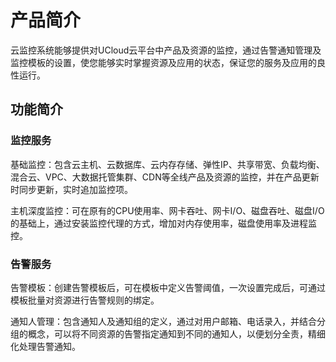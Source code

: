

# 产品简介

云监控系统能够提供对UCloud云平台中产品及资源的监控，通过告警通知管理及监控模板的设置，使您能够实时掌握资源及应用的状态，保证您的服务及应用的良性运行。

## 功能简介

### 监控服务

基础监控：包含云主机、云数据库、云内存存储、弹性IP、共享带宽、负载均衡、混合云、VPC、大数据托管集群、CDN等全线产品及资源的监控，并在产品更新时同步更新，实时追加监控项。

主机深度监控：可在原有的CPU使用率、网卡吞吐、网卡I/O、磁盘吞吐、磁盘I/O的基础上，通过安装监控代理的方式，增加对内存使用率，磁盘使用率及进程监控。



### 告警服务

告警模板：创建告警模板后，可在模板中定义告警阈值，一次设置完成后，可通过模板批量对资源进行告警规则的绑定。

通知人管理：包含通知人及通知组的定义，通过对用户邮箱、电话录入，并结合分组的概念，可以将不同资源的告警指定通知到不同的通知人，以便划分全责，精细化处理告警通知。

